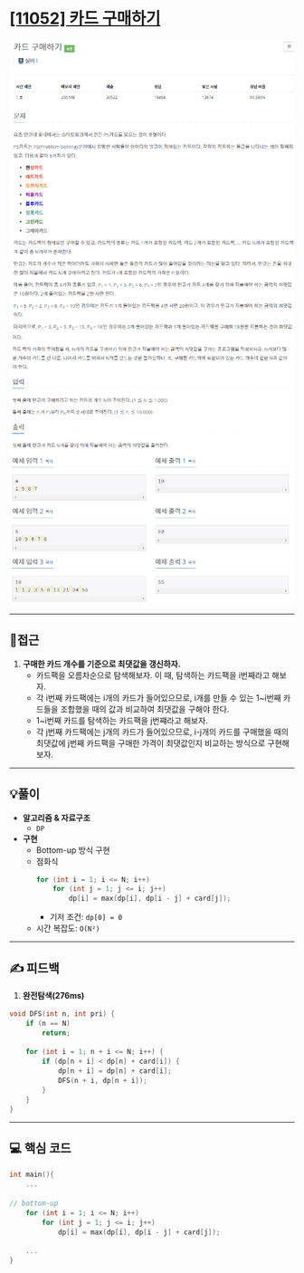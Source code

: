 # [[11052] 카드 구매하기](https://www.acmicpc.net/problem/11052)

![](imgs/1.PNG)
![](imgs/2.PNG)
___
## 🤔접근
1. <B>구매한 카드 개수를 기준으로 최댓값을 갱신하자.</B>
	- 카드팩을 오름차순으로 탐색해보자. 이 때, 탐색하는 카드팩을 i번째라고 해보자.
	- 각 i번째 카드팩에는 i개의 카드가 들어있으므로, i개를 만들 수 있는 1~i번째 카드들을 조합했을 때의 값과 비교하여 최댓값을 구해야 한다.
	- 1~i번째 카드를 탐색하는 카드팩을 j번쨰라고 해보자.
	- 각 j번째 카드팩에는 j개의 카드가 들어있으므로, i-j개의 카드를 구매했을 때의 최댓값에 j번째 카드팩을 구매한 가격이 최댓값인지 비교하는 방식으로 구현해보자.
___
## 💡풀이
- <B>알고리즘 & 자료구조</B>
	- `DP`
- <b>구현</b>
	- Bottom-up 방식 구현
	- 점화식
		```c++
		for (int i = 1; i <= N; i++)
			for (int j = 1; j <= i; j++)
				dp[i] = max(dp[i], dp[i - j] + card[j]);
		```
		- 기저 조건: `dp[0] = 0`
	- 시간 복잡도: `O(N²)`
___
## ✍ 피드백

1. <b>완전탐색(276ms)</b>
```c++
void DFS(int n, int pri) {
	if (n == N)
		return;

	for (int i = 1; n + i <= N; i++) {
		if (dp[n + i] < dp[n] + card[i]) {
			dp[n + i] = dp[n] + card[i];
			DFS(n + i, dp[n + i]);
		}
	}
}
```
___
## 💻 핵심 코드
```c++
int main(){
	...

// bottom-up
	for (int i = 1; i <= N; i++)
		for (int j = 1; j <= i; j++)
			dp[i] = max(dp[i], dp[i - j] + card[j]);

	...
}
```